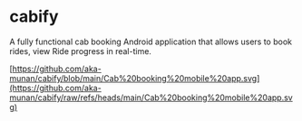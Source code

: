 # cabify
A fully functional cab booking Android application that allows users to book rides, view Ride progress in real-time.

[https://github.com/aka-munan/cabify/blob/main/Cab%20booking%20mobile%20app.svg](https://github.com/aka-munan/cabify/raw/refs/heads/main/Cab%20booking%20mobile%20app.svg)
